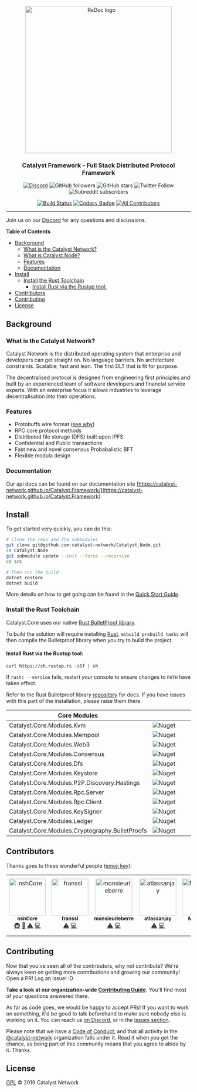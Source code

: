 <div align="center">
  <img alt="ReDoc logo" src="https://raw.githubusercontent.com/catalyst-network/Community/master/media-pack/logo.png" width="400px" />

  ### Catalyst Framework - Full Stack Distributed Protocol Framework

[![Discord](https://img.shields.io/discord/629667101774446593?color=blueviolet&label=discord)](https://discord.gg/anTP7xm)
![GitHub followers](https://img.shields.io/github/followers/catalyst-network?style=social)
![GitHub stars](https://img.shields.io/github/stars/catalyst-network/community?style=social)
![Twitter Follow](https://img.shields.io/twitter/follow/catalystnetorg?style=social)
![Subreddit subscribers](https://img.shields.io/reddit/subreddit-subscribers/catalystnet?style=social)
</div>

<div align="center">
  
[![Build Status](https://dev.azure.com/catalyst-network/catalyst.core/_apis/build/status/Dev%20Test%20Suite?branchName=develop)](https://dev.azure.com/catalyst-network/catalyst.core/_build/latest?definitionId=3&branchName=develop)
[![Codacy Badge](https://api.codacy.com/project/badge/Grade/0940fa58afc24dbf96ad566f1fdc1390)](https://www.codacy.com?utm_source=github.com&amp;utm_medium=referral&amp;utm_content=catalyst-network/Catalyst.Node&amp;utm_campaign=Badge_Grade)
[![All Contributors](https://img.shields.io/badge/all_contributors-7-orange.svg?style=flat-square)](#contributors)

</div>

<hr/>

Join us on our [Discord](https://discord.gg/anTP7xm) for any questions and discussions.

**Table of Contents**

- [Background](#background)
  - [What is the Catalyst Network?](#what-is-the-catalyst-network)
  - [What is Catalyst.Node?](#what-is-catalystnode)
  - [Features](#features)
  - [Documentation](#documentation)
- [Install](#install)
  - [Install the Rust Toolchain](#install-the-rust-toolchain)
    - [Install Rust via the Rustup tool:](#install-rust-via-the-rustup-tool)
- [Contributors](#contributors)
- [Contributing](#contributing)
- [License](#license)


## Background

### What is the Catalyst Network?

Catalyst Network is the distributed operating system that enterprise and developers can get straight on. No language barriers.  No architecture constraints. Scalable, fast and lean. The first DLT that is fit for purpose.

The decentralised protocol is designed from engineering first principles and built by an experienced team of software developers and financial service experts. With an enterprise focus it allows industries to leverage decentralisation into their operations.

### Features

- Protobuffs wire format ([see why](https://github.com/catalyst-network/protocol-protobuffs#why-protobuffs))
- RPC core protocol methods
- Distributed file storage (DFS) built upon IPFS
- Confidential and Public transactions
- Fast new and novel consensus Probabalistic BFT
- Flexible modula design

### Documentation

Our api docs can be found on our documentation site [https://catalyst-network.github.io/Catalyst.Framework/](https://catalyst-network.github.io/Catalyst.Framework)

## Install

To get started very quickly, you can do this:

```sh
# Clone the repo and the submodules
git clone git@github.com:catalyst-network/Catalyst.Node.git 
cd Catalyst.Node
git submodule update --init --force --recursive
cd src

# Then run the build
dotnet restore
dotnet build
```

More details on how to get going can be found in the [Quick Start Guide](https://github.com/catalyst-network/Catalyst.Node/wiki/Quick-Start-Guide).

### Install the Rust Toolchain

Catalyst.Core uses our native [Rust BulletProof library](https://github.com/catalyst-network/Cryptography.FFI.Rust).

To build the solution will require installing [Rust](https://www.rust-lang.org/). `msbuild prebuild tasks` will then compile the Bulletproof library when you try to build the project.


#### Install Rust via the Rustup tool:

```curl https://sh.rustup.rs -sSf | sh```

If ```rustc --version``` fails, restart your console to ensure changes to ```PATH``` have taken effect.

Refer to the Rust Bulletproof library [repository](https://github.com/catalyst-network/Cryptography.FFI.Rust) for docs. If you have issues with this part of the installation, please raise them there.

| Core Modules                                                                                                 |<div style="width:290px">  Nuget </div>|
|-------------------------------------------------|-------|
| Catalyst.Core.Modules.Kvm                                                          |   ![Nuget](https://img.shields.io/nuget/v/Catalyst.Core.Modules.Kvm)    |
| Catalyst.Core.Modules.Mempool                                             |    ![Nuget](https://img.shields.io/nuget/v/Catalyst.Core.Modules.Mempool )   |
| Catalyst.Core.Modules.Web3                                                                            |    ![Nuget](https://img.shields.io/nuget/v/Catalyst.Core.Modules.Web3)   |
| Catalyst.Core.Modules.Consensus                                                                   |    ![Nuget](https://img.shields.io/nuget/v/Catalyst.Core.Modules.Consensus )   |
| Catalyst.Core.Modules.Dfs                                                                      |     ![Nuget](https://img.shields.io/nuget/v/Catalyst.Core.Modules.Dfs )  |
| Catalyst.Core.Modules.Keystore                                                                            |    ![Nuget](https://img.shields.io/nuget/v/Catalyst.Core.Modules.Keystore  )   |
| Catalyst.Core.Modules.P2P.Discovery.Hastings             |   ![Nuget](https://img.shields.io/nuget/v/Catalyst.Core.Modules.P2P.Discovery.Hastings)    |
| Catalyst.Core.Modules.Rpc.Server                                                     |    ![Nuget](https://img.shields.io/nuget/v/Catalyst.Core.Modules.Rpc.Server)   |
| Catalyst.Core.Modules.Rpc.Client                                                        |    ![Nuget](https://img.shields.io/nuget/v/Catalyst.Core.Modules.Rpc.Client   )   |
| Catalyst.Core.Modules.KeySigner                 |   ![Nuget](https://img.shields.io/nuget/v/Catalyst.Core.Modules.KeySigner  )    |
| Catalyst.Core.Modules.Ledger                                                              |     ![Nuget](https://img.shields.io/nuget/v/Catalyst.Core.Modules.Ledger  )  |
| Catalyst.Core.Modules.Cryptography.BulletProofs                                            |    ![Nuget](https://img.shields.io/nuget/v/Catalyst.Core.Modules.Cryptography.BulletProofs)   |

## Contributors

Thanks goes to these wonderful people ([emoji key](https://allcontributors.org/docs/en/emoji-key)):

<!-- ALL-CONTRIBUTORS-LIST:START - Do not remove or modify this section -->
<!-- prettier-ignore -->
<table>
  <tr>
    <td align="center"><a href="https://hub.docker.com/u/jkirkby91"><img src="https://avatars2.githubusercontent.com/u/21375475?v=4" width="100px;" alt="nshCore"/><br /><sub><b>nshCore</b></sub></a><br /><a href="#infra-nshCore" title="Infrastructure (Hosting, Build-Tools, etc)">🚇</a> <a href="#ideas-nshCore" title="Ideas, Planning, & Feedback">🤔</a> <a href="https://github.com/catalyst-network/Catalyst.Node/commits?author=nshCore" title="Tests">⚠️</a> <a href="https://github.com/catalyst-network/Catalyst.Node/commits?author=nshCore" title="Code">💻</a></td>
    <td align="center"><a href="https://github.com/franssl"><img src="https://avatars0.githubusercontent.com/u/46971650?v=4" width="100px;" alt="franssl"/><br /><sub><b>franssl</b></sub></a><br /><a href="https://github.com/catalyst-network/Catalyst.Node/commits?author=franssl" title="Tests">⚠️</a> <a href="https://github.com/catalyst-network/Catalyst.Node/commits?author=franssl" title="Code">💻</a></td>
    <td align="center"><a href="https://github.com/monsieurleberre"><img src="https://avatars2.githubusercontent.com/u/4638821?v=4" width="100px;" alt="monsieurleberre"/><br /><sub><b>monsieurleberre</b></sub></a><br /><a href="https://github.com/catalyst-network/Catalyst.Node/commits?author=monsieurleberre" title="Tests">⚠️</a> <a href="https://github.com/catalyst-network/Catalyst.Node/commits?author=monsieurleberre" title="Code">💻</a></td>
    <td align="center"><a href="https://github.com/atlassanjay"><img src="https://avatars3.githubusercontent.com/u/49910176?v=4" width="100px;" alt="atlassanjay"/><br /><sub><b>atlassanjay</b></sub></a><br /><a href="https://github.com/catalyst-network/Catalyst.Node/commits?author=atlassanjay" title="Tests">⚠️</a> <a href="https://github.com/catalyst-network/Catalyst.Node/commits?author=atlassanjay" title="Code">💻</a></td>
    <td align="center"><a href="https://github.com/Millymanz"><img src="https://avatars3.githubusercontent.com/u/5070123?v=4" width="100px;" alt="Millymanz"/><br /><sub><b>Millymanz</b></sub></a><br /><a href="https://github.com/catalyst-network/Catalyst.Node/commits?author=Millymanz" title="Tests">⚠️</a> <a href="https://github.com/catalyst-network/Catalyst.Node/commits?author=Millymanz" title="Code">💻</a></td>
    <td align="center"><a href="https://github.com/richardschneider"><img src="https://avatars2.githubusercontent.com/u/631061?v=4" width="100px;" alt="Richard Schneider"/><br /><sub><b>Richard Schneider</b></sub></a><br /><a href="https://github.com/catalyst-network/Catalyst.Node/commits?author=richardschneider" title="Tests">⚠️</a> <a href="https://github.com/catalyst-network/Catalyst.Node/commits?author=richardschneider" title="Code">💻</a></td>
    <td align="center"><a href="https://github.com/Xela101"><img src="https://avatars0.githubusercontent.com/u/11431881?v=4" width="100px;" alt="Alex"/><br /><sub><b>Alex</b></sub></a><br /><a href="https://github.com/catalyst-network/Catalyst.Node/commits?author=Xela101" title="Code">💻</a> <a href="https://github.com/catalyst-network/Catalyst.Node/commits?author=Xela101" title="Tests">⚠️</a></td>
  </tr>
</table>

<!-- ALL-CONTRIBUTORS-LIST:END -->

## Contributing

Now that you've seen all of the contributors, why not contribute? We're always keen on getting more contributions and growing our community! Open a PR! Log an issue! :D

**Take a look at our organization-wide [Contributing Guide](https://github.com/catalyst-network/Community/blob/master/CONTRIBUTING.md).** You'll find most of your questions answered there.

As far as code goes, we would be happy to accept PRs! If you want to work on something, it'd be good to talk beforehand to make sure nobody else is working on it. You can reach us [on Discord](https://discord.gg/anTP7xm), or in the [issues section](https://github.com/catalyst-network/Catalyst.Node/issues).

Please note that we have a [Code of Conduct](CODE_OF_CONDUCT.md), and that all activity in the [@catalyst-network](https://github.com/catalyst-network) organization falls under it. Read it when you get the chance, as being part of this community means that you agree to abide by it. Thanks.

## License

[GPL](LICENSE) © 2019 Catalyst Network
